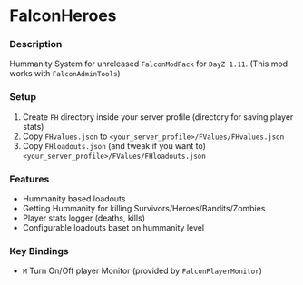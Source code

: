 # FalconHeroes

### Description
Hummanity System for unreleased `FalconModPack` for `DayZ 1.11`.
(This mod works with `FalconAdminTools`)

### Setup
1. Create `FH` directory inside your server profile (directory for saving player stats)
2. Copy `FHvalues.json` to `<your_server_profile>/FValues/FHvalues.json`
3. Copy `FHloadouts.json` (and tweak if you want to) `<your_server_profile>/FValues/FHloadouts.json`

### Features
- Hummanity based loadouts
- Getting Hummanity for killing Survivors/Heroes/Bandits/Zombies
- Player stats logger (deaths, kills)
- Configurable loadouts baset on hummanity level

### Key Bindings
- `M` Turn On/Off player Monitor (provided by `FalconPlayerMonitor`)
